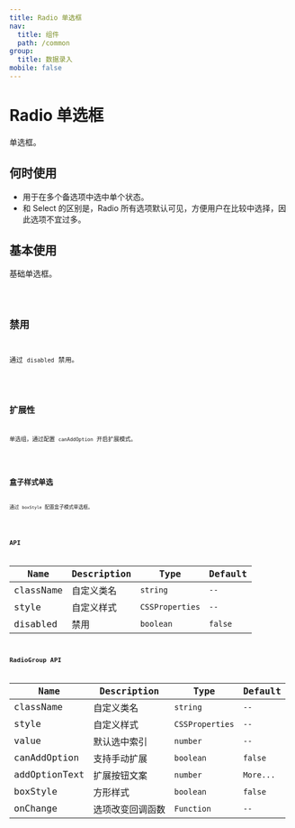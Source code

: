 ```yaml
---
title: Radio 单选框
nav:
  title: 组件
  path: /common
group:
  title: 数据录入
mobile: false
---
```


# Radio 单选框

单选框。

## 何时使用

- 用于在多个备选项中选中单个状态。
- 和 Select 的区别是，Radio 所有选项默认可见，方便用户在比较中选择，因此选项不宜过多。

## 基本使用

基础单选框。

<code src="./demos/index1.tsx" />

## 禁用

通过 `disabled` 禁用。

<code src="./demos/index2.tsx" />

## 扩展性

单选组，通过配置 `canAddOption` 开启扩展模式。

<code src="./demos/index3.tsx" />

## 盒子样式单选

通过 `boxStyle` 配置盒子模式单选框。

<code src="./demos/index4.tsx" />

## API

| Name      | Description | Type            | Default |
| --------- | ----------- | --------------- | ------- |
| className | 自定义类名  | `string`        | `--`    |
| style     | 自定义样式  | `CSSProperties` | `--`    |
| disabled  | 禁用        | `boolean`       | `false` |

## RadioGroup API

| Name          | Description      | Type            | Default   |
| ------------- | ---------------- | --------------- | --------- |
| className     | 自定义类名       | `string`        | `--`      |
| style         | 自定义样式       | `CSSProperties` | `--`      |
| value         | 默认选中索引     | `number`        | `--`      |
| canAddOption  | 支持手动扩展     | `boolean`       | `false`   |
| addOptionText | 扩展按钮文案     | `number`        | `More...` |
| boxStyle      | 方形样式         | `boolean`       | `false`   |
| onChange      | 选项改变回调函数 | `Function`      | `--`      |
